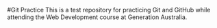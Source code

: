 #Git Practice
This is a test repository for practicing Git and GitHub while attending the Web Development course at Generation Australia.
